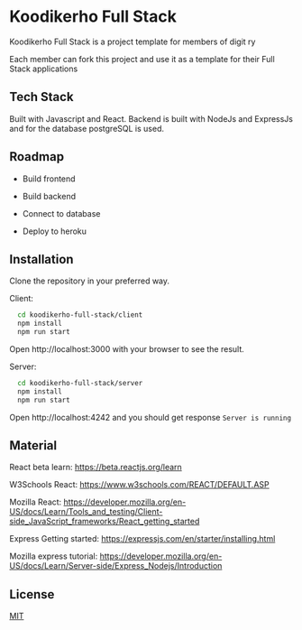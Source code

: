 # Koodikerho Full Stack

Koodikerho Full Stack is a project template for members of digit ry

Each member can fork this project and use it as a template for their Full Stack applications

## Tech Stack

Built with Javascript and React. Backend is built with NodeJs and ExpressJs and for the database postgreSQL is used.

## Roadmap

- Build frontend

- Build backend

- Connect to database

- Deploy to heroku

## Installation

Clone the repository in your preferred way.

Client: 
```bash
  cd koodikerho-full-stack/client
  npm install
  npm run start
```

Open http://localhost:3000 with your browser to see the result.

Server:
```bash
  cd koodikerho-full-stack/server
  npm install
  npm run start
```

Open http://localhost:4242 and you should get response `Server is running`

## Material

React beta learn: https://beta.reactjs.org/learn

W3Schools React: https://www.w3schools.com/REACT/DEFAULT.ASP 

Mozilla React: https://developer.mozilla.org/en-US/docs/Learn/Tools_and_testing/Client-side_JavaScript_frameworks/React_getting_started

Express Getting started: https://expressjs.com/en/starter/installing.html

Mozilla express tutorial: https://developer.mozilla.org/en-US/docs/Learn/Server-side/Express_Nodejs/Introduction

## License

[MIT](https://choosealicense.com/licenses/mit/)
